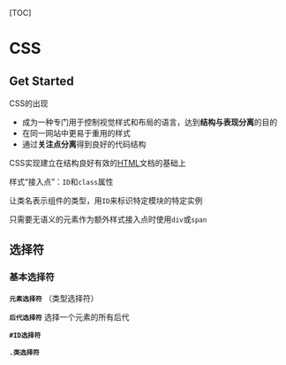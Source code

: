 [TOC]



# CSS

## Get Started

CSS的出现

- 成为一种专门用于控制视觉样式和布局的语言，达到**结构与表现分离**的目的
- 在同一网站中更易于重用的样式
- 通过**关注点分离**得到良好的代码结构

CSS实现建立在结构良好有效的[HTML](HTML.md)文档的基础上

样式“接入点”：```ID```和```class```属性

让类名表示组件的类型，用```ID```来标识特定模块的特定实例

只需要无语义的元素作为额外样式接入点时使用```div```或```span```



## 选择符

### 基本选择符

**```元素选择符```** （类型选择符）

**```后代选择符```** 选择一个元素的所有后代

**```#ID选择符```**

**```.类选择符```**













